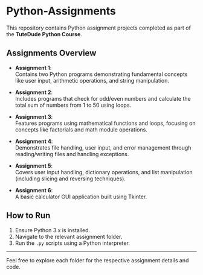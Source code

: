 # Python-Assignments

This repository contains Python assignment projects completed as part of the **TuteDude Python Course**.

## Assignments Overview

- **Assignment 1**:  
  Contains two Python programs demonstrating fundamental concepts like user input, arithmetic operations, and string manipulation.

- **Assignment 2**:  
  Includes programs that check for odd/even numbers and calculate the total sum of numbers from 1 to 50 using loops.

- **Assignment 3**:  
  Features programs using mathematical functions and loops, focusing on concepts like factorials and math module operations.

- **Assignment 4**:  
  Demonstrates file handling, user input, and error management through reading/writing files and handling exceptions.

- **Assignment 5**:  
  Covers user input handling, dictionary operations, and list manipulation (including slicing and reversing techniques).

- **Assignment 6**:  
  A basic calculator GUI application built using Tkinter.

## How to Run

1. Ensure Python 3.x is installed.
2. Navigate to the relevant assignment folder.
3. Run the `.py` scripts using a Python interpreter.

---

Feel free to explore each folder for the respective assignment details and code.